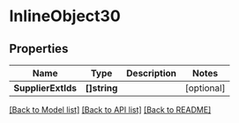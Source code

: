 # InlineObject30

## Properties

Name | Type | Description | Notes
------------ | ------------- | ------------- | -------------
**SupplierExtIds** | **[]string** |  | [optional] 

[[Back to Model list]](../README.md#documentation-for-models) [[Back to API list]](../README.md#documentation-for-api-endpoints) [[Back to README]](../README.md)



